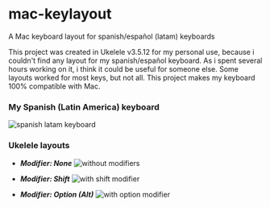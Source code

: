 # mac-keylayout
A Mac keyboard layout for spanish/español (latam) keyboards

This project was created in Ukelele v3.5.12 for my personal use, because i couldn't find any layout for my spanish/español keyboard. As i spent several hours working on it, i think it could be useful for someone else. Some layouts worked for most keys, but not all. This project makes my keyboard 100% compatible with Mac.

### My Spanish (Latin America) keyboard ###

![spanish latam keyboard](https://imgur.com/a/8ZBHL5r.png)

### Ukelele layouts ###

- _**Modifier: None**_
![without modifiers](https://imgur.com/a/MMytFgV.png)

- _**Modifier: Shift**_
![with shift modifier](https://imgur.com/a/cORV1F8.png)

- _**Modifier: Option (Alt)**_
![with option modifier](https://imgur.com/a/C4AOYZn.png)

